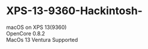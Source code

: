 # XPS-13-9360-Hackintosh-
macOS on XPS 13(9360) <br>
OpenCore 0.8.2 <br>
MacOs 13 Ventura Supported <br>
